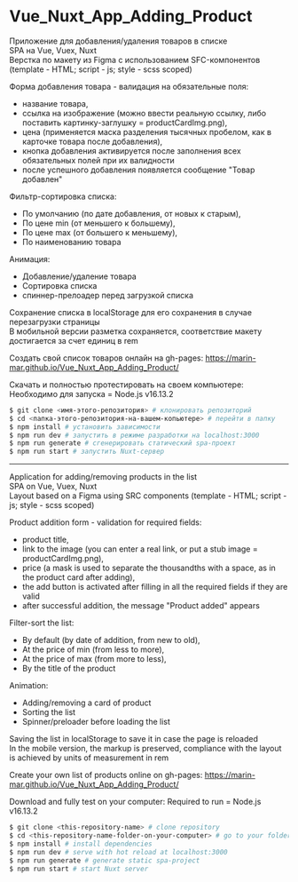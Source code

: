 # Vue_Nuxt_App_Adding_Product

Приложение для добавления/удаления товаров в списке  
SPA на Vue, Vuex, Nuxt  
Верстка по макету из Figma с использованием SFC-компонентов (template - HTML; script - js; style - scss scoped)  
  
Форма добавления товара - валидация на обязательные поля:  
  - название товара, 
  - ссылка на изображение (можно ввести реальную ссылку, либо поставить картинку-заглушку = productCardImg.png), 
  - цена (применяется маска разделения тысячных пробелом, как в карточке товара после добавления),
  - кнопка добавления активируется после заполнения всех обязательных полей при их валидности
  - после успешного добавления появляется сообщение "Товар добавлен"  
  
Фильтр-сортировка списка:  
  - По умолчанию (по дате добавления, от новых к старым),
  - По цене min (от меньшего к большему),
  - По цене max (от большего к меньшему),
  - По наименованию товара  
  
Анимация:  
  - Добавление/удаление товара 
  - Сортировка списка  
  - спиннер-прелоадер перед загрузкой списка
  
Сохранение списка в localStorage для его сохранения в случае перезагрузки страницы  
В мобильной версии разметка сохраняется, соответствие макету достигается за счет единиц в rem  
  
Создать свой список товаров онлайн на gh-pages: https://marin-mar.github.io/Vue_Nuxt_App_Adding_Product/  
  
Скачать и полностью протестировать на своем компьютере:  
Необходимо для запуска = Node.js v16.13.2  
```bash
$ git clone <имя-этого-репозитория> # клонировать репозиторий
$ cd <папка-этого-репозитория-на-вашем-копьютере> # перейти в папку
$ npm install # установить зависимости
$ npm run dev # запустить в режиме разработки на localhost:3000
$ npm run generate # сгенерировать статический spa-проект
$ npm run start # запустить Nuxt-сервер
```
---

Application for adding/removing products in the list  
SPA on Vue, Vuex, Nuxt  
Layout based on a Figma using SRC components (template - HTML; script - js; style - scss scoped)  
  
Product addition form - validation for required fields:
  - product title, 
  - link to the image (you can enter a real link, or put a stub image = productCardImg.png),
  - price (a mask is used to separate the thousandths with a space, as in the product card after adding),
  - the add button is activated after filling in all the required fields if they are valid
  - after successful addition, the message "Product added" appears  
  
Filter-sort the list:
  - By default (by date of addition, from new to old),
  - At the price of min (from less to more),
  - At the price of max (from more to less),
  - By the title of the product  
  
Animation:
  - Adding/removing a card of product
  - Sorting the list  
  - Spinner/preloader before loading the list
  
Saving the list in localStorage to save it in case the page is reloaded  
In the mobile version, the markup is preserved, compliance with the layout is achieved by units of measurement in rem  
  
Create your own list of products online on gh-pages: https://marin-mar.github.io/Vue_Nuxt_App_Adding_Product/  
  
Download and fully test on your computer:
Required to run = Node.js v16.13.2
  
```bash
$ git clone <this-repository-name> # clone repository
$ cd <this-repository-name-folder-on-your-computer> # go to your folder
$ npm install # install dependencies
$ npm run dev # serve with hot reload at localhost:3000
$ npm run generate # generate static spa-project
$ npm run start # start Nuxt server
```
